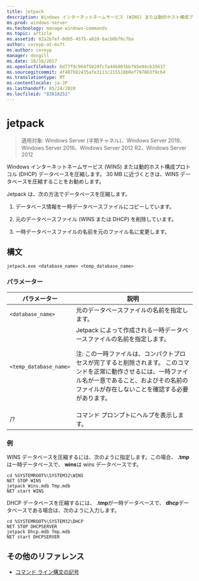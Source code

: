 ```yaml
---
title: jetpack
description: Windows インターネットネームサービス (WINS) または動的ホスト構成プロトコル (DHCP) データベースを圧縮する、jetpack コマンドのリファレンストピックです。
ms.prod: windows-server
ms.technology: manage-windows-commands
ms.topic: article
ms.assetid: 82a2b7ef-0db5-4575-a028-8acb0bf6c7ba
author: coreyp-at-msft
ms.author: coreyp
manager: dongill
ms.date: 10/16/2017
ms.openlocfilehash: 6d77f9c964f5820fc7a44b803bb765e94cb35637
ms.sourcegitcommit: 4f407b82435afe3111c215510b0ef797863f9cb4
ms.translationtype: MT
ms.contentlocale: ja-JP
ms.lasthandoff: 05/24/2020
ms.locfileid: "83818252"
---
```

# <a name="jetpack"></a>jetpack

> 適用対象: Windows Server (半期チャネル)、Windows Server 2019、Windows Server 2016、Windows Server 2012 R2、Windows Server 2012

Windows インターネットネームサービス (WINS) または動的ホスト構成プロトコル (DHCP) データベースを圧縮します。 30 MB に近づくときは、WINS データベースを圧縮することをお勧めします。

Jetpack は、次の方法でデータベースを圧縮します。

1. データベース情報を一時データベースファイルにコピーしています。

2. 元のデータベースファイル (WINS または DHCP) を削除しています。

3. 一時データベースファイルの名前を元のファイル名に変更します。

## <a name="syntax"></a>構文

```
jetpack.exe <database_name> <temp_database_name>
```

### <a name="parameters"></a>パラメーター

| パラメーター | 説明 |
| ------- | -------- |
| `<database_name>` | 元のデータベースファイルの名前を指定します。 |
| `<temp_database_name>` | Jetpack によって作成される一時データベースファイルの名前を指定します。<p>注: この一時ファイルは、コンパクトプロセスが完了すると削除されます。 このコマンドを正常に動作させるには、一時ファイル名が一意であること、およびその名前のファイルが存在しないことを確認する必要があります。 |
| /? | コマンド プロンプトにヘルプを表示します。 |

### <a name="examples"></a>例

WINS データベースを圧縮するには、次のように指定します。この場合、 **.tmp**は一時データベースで、 **wins**は wins データベースです。

```
cd %SYSTEMROOT%\SYSTEM32\WINS
NET STOP WINS
jetpack Wins.mdb Tmp.mdb
NET start WINS
```

DHCP データベースを圧縮するには、 **.tmp**が一時データベースで、 **dhcp**データベースである場合は、次のように入力します。

```
cd %SYSTEMROOT%\SYSTEM32\DHCP
NET STOP DHCPSERVER
jetpack Dhcp.mdb Tmp.mdb
NET start DHCPSERVER
```

## <a name="additional-references"></a>その他のリファレンス

- [コマンド ライン構文の記号](command-line-syntax-key.md)
